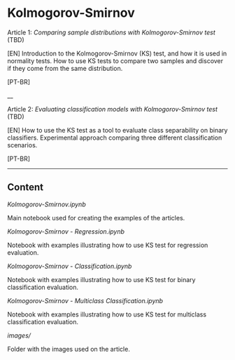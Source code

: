 # Kolmogorov-Smirnov

Article 1: *Comparing sample distributions with Kolmogorov-Smirnov test* (TBD)

[EN] Introduction to the Kolmogorov-Smirnov (KS) test, and how it is used in normality tests. How to use KS tests to compare two samples and discover if they come from the same distribution. 

[PT-BR] 

__

Article 2: *Evaluating classification models with Kolmogorov-Smirnov test* (TBD)

[EN] How to use the KS test as a tool to evaluate class separability on binary classifiers. Experimental approach comparing three different classification scenarios.


[PT-BR] 

___

## Content

*Kolmogorov-Smirnov.ipynb*

Main notebook used for creating the examples of the articles.

*Kolmogorov-Smirnov - Regression.ipynb*

Notebook with examples illustrating how to use KS test for regression evaluation.

*Kolmogorov-Smirnov - Classification.ipynb*

Notebook with examples illustrating how to use KS test for binary classification evaluation.

*Kolmogorov-Smirnov - Multiclass Classification.ipynb*

Notebook with examples illustrating how to use KS test for multiclass classification evaluation.

*images/*

Folder with the images used on the article.